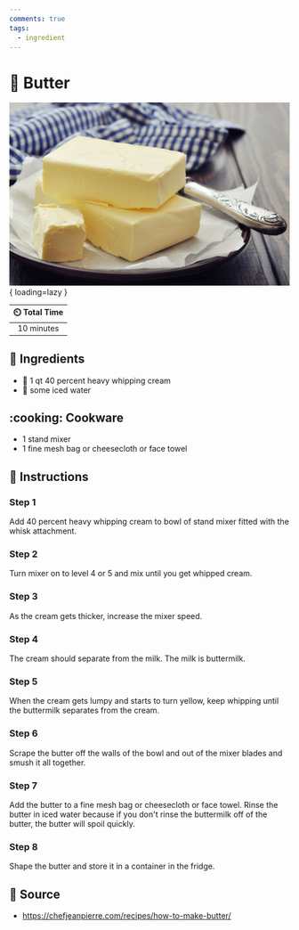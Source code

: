 ```yaml
---
comments: true
tags:
  - ingredient
---
```

# :butter: Butter

![Butter](../assets/images/butter.jpg){ loading=lazy }

| :timer_clock: Total Time |
|:-----------------------: |
| 10 minutes |

## :salt: Ingredients

- :icecream: 1 qt 40 percent heavy whipping cream
- :ice_cube: some iced water

## :cooking: Cookware

- 1 stand mixer
- 1 fine mesh bag or cheesecloth or face towel

## :pencil: Instructions

### Step 1

Add 40 percent heavy whipping cream to bowl of stand mixer fitted with the whisk attachment.

### Step 2

Turn mixer on to level 4 or 5 and mix until you get whipped cream.

### Step 3

As the cream gets thicker, increase the mixer speed.

### Step 4

The cream should separate from the milk. The milk is buttermilk.

### Step 5

When the cream gets lumpy and starts to turn yellow, keep whipping until the buttermilk separates from the cream.

### Step 6

Scrape the butter off the walls of the bowl and out of the mixer blades and smush it all together.

### Step 7

Add the butter to a fine mesh bag or cheesecloth or face towel. Rinse the butter in iced water because if you don't
rinse the buttermilk off of the butter, the butter will spoil quickly.

### Step 8

Shape the butter and store it in a container in the fridge.

## :link: Source

- <https://chefjeanpierre.com/recipes/how-to-make-butter/>
